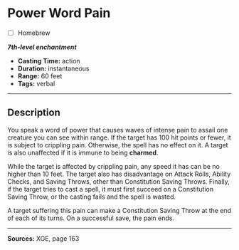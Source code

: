 # Power Word Pain
- [ ] Homebrew

***7th-level enchantment***
- **Casting Time:** action
- **Duration:** instantaneous
- **Range:** 60 feet
- **Tags:** verbal

---

## Description
You speak a word of power that causes waves of intense pain to assail one creature you can see within range.
If the target has 100 hit points or fewer, it is subject to crippling pain.
Otherwise, the spell has no effect on it.
A target is also unaffected if it is immune to being **charmed**.

While the target is affected by crippling pain, any speed it has can be no higher than 10 feet.
The target also has disadvantage on Attack Rolls, Ability Checks, and Saving Throws, other than Constitution Saving Throws.
Finally, if the target tries to cast a spell, it must first succeed on a Constitution Saving Throw, or the casting fails and the spell is wasted.

A target suffering this pain can make a Constitution Saving Throw at the end of each of its turns.
On a successful save, the pain ends.

---

**Sources:** XGE, page 163
